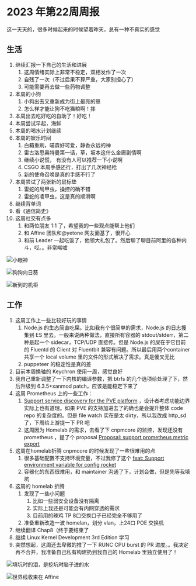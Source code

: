 # 2023 年第22周周报

这一天天的，很多时候起来的时候望着昨天，总有一种不真实的感觉

## 生活

1. 继续汇报一下自己的生活和进展
    1. 这周情绪实际上非常不稳定，双相发作了一次
    2. 自残了一次（不过后果不算严重，大家别担心了）
    3. 可能需要再去做一些药物调整
2. 本周的小狗
    1. 小狗出去又重新成为街上最亮的崽
    2. 怎么样才能让狗不吃猫粮啊！摔
3. 本周出去吃好吃的自助了！好吃！
4. 本周尝试早起，海鲜
5. 本周的喝水计划继续
6. 本周的娱乐时间
    1. 白箱重刷，喵森好可爱，静香永远的神
    2. 雷古洛思奥特曼第一话，草，坂本这什么金庸剧情啊
    3. 继续小说慌， 有没有人可以推荐一下小说啊
    4. CSGO 本周手感还行，打出了几次神经枪
    5. 新的使命召唤是真的手感不行了
7. 本周尝试了两张新的鼠标垫
    1. 雷蛇的局甲虫，操控的确不错
    2. 雷蛇的凌甲虫，这是真的顺滑啊
8. 继续背单词
9. 看《通信简史》
10. 这周社交有点多
    1. 和两位朋友 1:1 了，希望我的一些观点能帮上他们
    2. 和 Affine 团队和@yetone 网友面基了，很开心
    3. 和前 Leader 一起吃饭了，他领大礼包了。然后聊了聊目前阿里的各种内斗，哎。。非常唏嘘

![小眼神](https://github.com/Zheaoli/zheaoli.github.io/assets/7054676/406b37c8-a0ea-48ca-9314-107975a64b3a)

![狗狗向日葵](https://github.com/Zheaoli/zheaoli.github.io/assets/7054676/549bbeb9-ca81-47c8-9cf6-efcf38cee168)

![新到的机柜](https://github.com/Zheaoli/zheaoli.github.io/assets/7054676/7a93d9f3-4d51-45a0-bfb0-fb6b7c26d2d5)

## 工作

1. 这周工作上一些比较好玩的事情
    1. Node.js 的生态简直吃屎。比如我有个很简单的需求，Node.js 的日志搜集到 ES 里去。一般来说两种做法，直接所有容器的 stdout/stderr，第二种是起一个 sidecar，TCP/UDP 直接传。但是 Node.js 的屎在于它目前的 Fluentd 的 Client 对 Fluentbit 兼容有问题。所以最后用两个container共享一个 local volume 里的文件的形式解决了需求。真是傻叉无比
    2. puppeteer 的稳定性是真的差
2. 目前本周换轴的 Keychron 使用一周，感觉良好
3. 我自己重新调整了一下内核的编译参数，把 btrfs 的几个选项给处理了下，然后升级到 6.3.5+xanmod patch，应该是能稳定下来了
4. 这周 Prometheus 上的一些工作：
    1. [Support service discovery for the PVE platform](https://github.com/prometheus/prometheus/issues/12388) ，设计者考虑功能边界实际上也有道理。如果 PVE 的支持加进去了的确也是会提升整体 code repo 的复杂度的。但是 file watch 实在是太 dirty，所以我改成 http_sd 了，下周给上游提一下 PR 吧
    2. 这周因为 Homelab 的需求，去看了下 cnpmcore 的监控，发现还没有 prometheus ，提了个 proposal [Proposal: support prometheus metric export](https://github.com/cnpm/cnpmcore/issues/486)
5. 这周在homelab折腾 cnpmcore 的时候发现了一些很难用的点
    1. 很多基础配置不支持环境变量，不过我修了这个 [feat: Support environment variable for config rocket](https://github.com/cnpm/cnpmcore/pull/489)
    2. 容器化的东西很难用，和 maintainer 沟通了下，计划会做，但是先等我填坑
6. 这周的 homelab 折腾
    1. 发现了一些小问题
        1. 比如一些弱安全设备没有隔离
        2. 实际上我还是可能会有内网穿透的需求
        3. 目前用的辣鸡 TP 8口交换口子已经完全不够用了
    2. 准备重新改造一波 homelan，划分 vlan，上24口 POE 交换机
7. 继续翻译 Chap8（终于要结束了
8. 继续 Linux Kernel Development 3rd Edition 学习
9. 突然想起，这周还去卑微的推了一下 RUNC CPU burst 的 PR 进度。。我决定再不合并，我准备自己私有构建扔到我自己的 Homelab 里独立使用了！

![填坑时的泪，是挖坑时脑子进的水](https://github.com/Zheaoli/zheaoli.github.io/assets/7054676/3e6ab72f-c2d9-40e2-bf0c-d9348f33b1c4)

![世界线收束在 Affine](https://github.com/Zheaoli/zheaoli.github.io/assets/7054676/26515038-c1cf-452d-853b-688f7ecace86)
